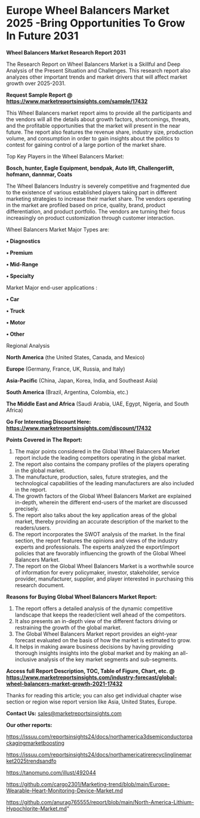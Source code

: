  # Europe Wheel Balancers Market 2025 -Bring Opportunities To Grow In Future 2031

<strong>Wheel Balancers Market Research Report 2031</strong>

The Research Report on Wheel Balancers Market is a Skillful and Deep Analysis of the Present Situation and Challenges. This research report also analyzes other important trends and market drivers that will affect market growth over 2025-2031.

<strong>Request Sample Report @ <a href=https://www.marketreportsinsights.com/sample/17432>https://www.marketreportsinsights.com/sample/17432</a></strong>

This Wheel Balancers market report aims to provide all the participants and the vendors will all the details about growth factors, shortcomings, threats, and the profitable opportunities that the market will present in the near future. The report also features the revenue share, industry size, production volume, and consumption in order to gain insights about the politics to contest for gaining control of a large portion of the market share.

Top Key Players in the Wheel Balancers Market:

<strong>Bosch, hunter, Eagle Equipment, bendpak, Auto lift, Challengerlift, hofmann, dannmar, Coats</strong>

The Wheel Balancers Industry is severely competitive and fragmented due to the existence of various established players taking part in different marketing strategies to increase their market share. The vendors operating in the market are profiled based on price, quality, brand, product differentiation, and product portfolio. The vendors are turning their focus increasingly on product customization through customer interaction.

Wheel Balancers Market Major Types are:

<strong>• Diagnostics

• Premium

• Mid-Range

• Specialty</strong>

Market Major end-user applications :

<strong>• Car

• Truck

• Motor

• Other</strong>

Regional Analysis

</u><strong><b>North America</b></strong> (the United States, Canada, and Mexico)

<strong><b>Europe </b></strong>(Germany, France, UK, Russia, and Italy)

<strong><b>Asia-Pacific</b></strong> (China, Japan, Korea, India, and Southeast Asia)

<strong><b>South America</b></strong> (Brazil, Argentina, Colombia, etc.)

<strong><b>The Middle East and Africa</b></strong> (Saudi Arabia, UAE, Egypt, Nigeria, and South Africa)

<strong>Go For Interesting Discount Here: <a href=https://www.marketreportsinsights.com/discount/17432>https://www.marketreportsinsights.com/discount/17432</a></strong>

<strong>Points Covered in The Report:</strong>
<ol>
  <li>The major points considered in the Global Wheel Balancers Market report include the leading competitors operating in the global market.</li>
  <li>The report also contains the company profiles of the players operating in the global market.</li>
  <li>The manufacture, production, sales, future strategies, and the technological capabilities of the leading manufacturers are also included in the report.</li>
  <li>The growth factors of the Global Wheel Balancers Market are explained in-depth, wherein the different end-users of the market are discussed precisely.</li>
  <li>The report also talks about the key application areas of the global market, thereby providing an accurate description of the market to the readers/users.</li>
  <li>The report incorporates the SWOT analysis of the market. In the final section, the report features the opinions and views of the industry experts and professionals. The experts analyzed the export/import policies that are favorably influencing the growth of the Global Wheel Balancers Market.</li>
  <li>The report on the Global Wheel Balancers Market is a worthwhile source of information for every policymaker, investor, stakeholder, service provider, manufacturer, supplier, and player interested in purchasing this research document.</li>
</ol>
<strong>Reasons for Buying Global Wheel Balancers Market Report:</strong>

<ol>
  <li>The report offers a detailed analysis of the dynamic competitive landscape that keeps the reader/client well ahead of the competitors.</li>
  <li>It also presents an in-depth view of the different factors driving or restraining the growth of the global market.</li>
  <li>The Global Wheel Balancers Market report provides an eight-year forecast evaluated on the basis of how the market is estimated to grow.</li>
  <li>It helps in making aware business decisions by having providing thorough insights insights into the global market and by making an all-inclusive analysis of the key market segments and sub-segments.</li>
</ol>
<strong>Access full Report Description, TOC, Table of Figure, Chart, etc. @ <a href=https://www.marketreportsinsights.com/industry-forecast/global-wheel-balancers-market-growth-2021-17432>https://www.marketreportsinsights.com/industry-forecast/global-wheel-balancers-market-growth-2021-17432</a></strong>


Thanks for reading this article; you can also get individual chapter wise section or region wise report version like Asia, United States, Europe.

<strong>Contact Us:</strong>
sales@marketreportsinsights.com

<strong>Our other reports:</strong>

<a href=https://issuu.com/reportsinsights24/docs/northamerica3dsemiconductorpackagingmarketboosting>https://issuu.com/reportsinsights24/docs/northamerica3dsemiconductorpackagingmarketboosting</a>

<a href=https://issuu.com/reportsinsights24/docs/northamericatirerecyclinglinemarket2025trendsandfo>https://issuu.com/reportsinsights24/docs/northamericatirerecyclinglinemarket2025trendsandfo</a>

<a href=https://tanomuno.com/illust/492044>https://tanomuno.com/illust/492044</a>

<a href=https://github.com/cargo2301/Marketing-trend/blob/main/Europe-Wearable-Heart-Monitoring-Device-Market.md>https://github.com/cargo2301/Marketing-trend/blob/main/Europe-Wearable-Heart-Monitoring-Device-Market.md</a>

<a href=https://github.com/anurag765555/report/blob/main/North-America-Lithium-Hypochlorite-Market.md>https://github.com/anurag765555/report/blob/main/North-America-Lithium-Hypochlorite-Market.md</a>"
